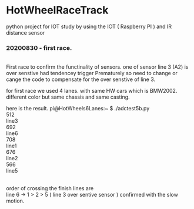# HotWheelRaceTrack
python project for IOT study
by using the IOT ( Raspberry PI ) and IR distance sensor 
<br>
<h3>20200830 - first race.</h3>
<br>
First race to confirm the functinality of sensors.
one of sensor line 3 (A2) is over senstive had tendencey trigger Prematurely so need to change or cange the code to 
compensate for the over senstive of line 3. 

for first race we used 4 lanes.
with same HW cars which is BMW2002. 
different color but same chassis and same casting. 



here is the result.
pi@HotWheels6Lanes:~ $ ./adctest5b.py
<br>
512
<br>
line3
<br>
692
<br>
line6
<br>
708
<br>
line1
<br>
676
<br>
line2
<br>
566
<br>
line5

<br>
order of crossing the finish lines are 
<br>
line 6 -> 1 > 2 > 5
( line 3 over sentive sensor ) 
confirmed with the slow motion.  

